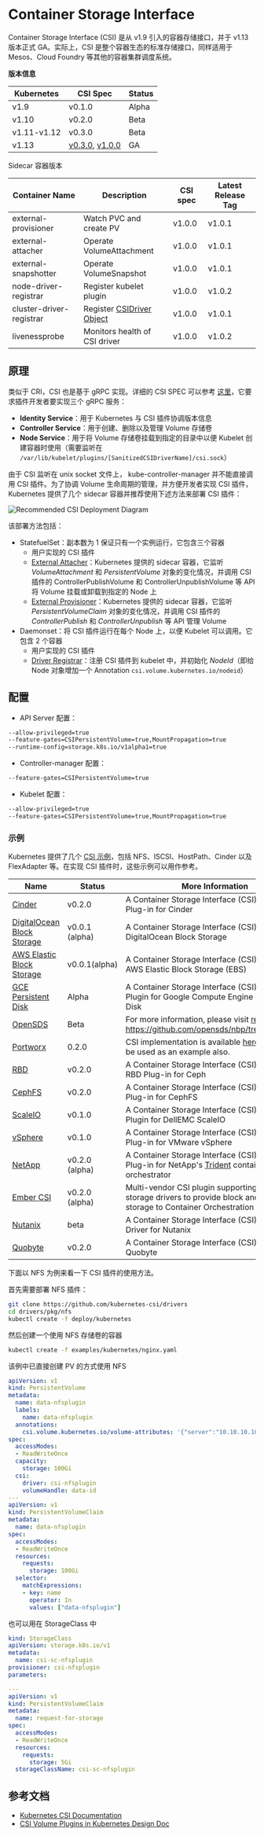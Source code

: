 # Container Storage Interface

Container Storage Interface (CSI) 是从 v1.9 引入的容器存储接口，并于 v1.13 版本正式 GA。实际上，CSI 是整个容器生态的标准存储接口，同样适用于 Mesos、Cloud Foundry 等其他的容器集群调度系统。

**版本信息**

| Kubernetes | CSI Spec | Status |
| ---------- | -------- | ------ |
| v1.9 | v0.1.0   | Alpha  |
| v1.10      | v0.2.0   | Beta   |
| v1.11-v1.12 | v0.3.0   | Beta   |
| v1.13 | [v0.3.0](https://github.com/container-storage-interface/spec/releases/tag/v0.3.0), [v1.0.0](https://github.com/container-storage-interface/spec/releases/tag/v1.0.0) | GA |

Sidecar 容器版本

| Container Name           | Description                                                  | CSI spec | Latest Release Tag |
| ------------------------ | ------------------------------------------------------------ | -------- | ------------------ |
| external-provisioner     | Watch PVC and create PV                                      | v1.0.0   | v1.0.1             |
| external-attacher        | Operate VolumeAttachment                                     | v1.0.0   | v1.0.1             |
| external-snapshotter     | Operate VolumeSnapshot                                       | v1.0.0   | v1.0.1             |
| node-driver-registrar    | Register kubelet plugin                                      | v1.0.0   | v1.0.2             |
| cluster-driver-registrar | Register [CSIDriver Object](https://kubernetes-csi.github.io/docs/csi-driver-object.html) | v1.0.0   | v1.0.1             |
| livenessprobe            | Monitors health of CSI driver                                | v1.0.0   | v1.0.2             |

## 原理

类似于 CRI，CSI 也是基于 gRPC 实现。详细的 CSI SPEC 可以参考 [这里](https://github.com/container-storage-interface/spec/blob/master/spec.md)，它要求插件开发者要实现三个 gRPC 服务：

- **Identity Service**：用于 Kubernetes 与 CSI 插件协调版本信息
- **Controller Service**：用于创建、删除以及管理 Volume 存储卷
- **Node Service**：用于将 Volume 存储卷挂载到指定的目录中以便 Kubelet 创建容器时使用（需要监听在 `/var/lib/kubelet/plugins/[SanitizedCSIDriverName]/csi.sock`）

由于 CSI 监听在 unix socket 文件上， kube-controller-manager 并不能直接调用 CSI 插件。为了协调 Volume 生命周期的管理，并方便开发者实现 CSI 插件，Kubernetes 提供了几个 sidecar 容器并推荐使用下述方法来部署 CSI 插件：

![Recommended CSI Deployment Diagram](assets/container-storage-interface_diagram1.png)

该部署方法包括：

- StatefuelSet：副本数为 1 保证只有一个实例运行，它包含三个容器
  - 用户实现的 CSI 插件
  - [External Attacher](https://github.com/kubernetes-csi/external-attacher)：Kubernetes 提供的 sidecar 容器，它监听 *VolumeAttachment* 和 *PersistentVolume* 对象的变化情况，并调用 CSI 插件的 ControllerPublishVolume 和 ControllerUnpublishVolume 等 API 将 Volume 挂载或卸载到指定的 Node 上
  - [External Provisioner](https://github.com/kubernetes-csi/external-provisioner)：Kubernetes 提供的 sidecar 容器，它监听  *PersistentVolumeClaim* 对象的变化情况，并调用 CSI 插件的 *ControllerPublish* 和 *ControllerUnpublish* 等 API 管理 Volume
- Daemonset：将 CSI 插件运行在每个 Node 上，以便 Kubelet 可以调用。它包含 2 个容器
  - 用户实现的 CSI 插件
  - [Driver Registrar](https://github.com/kubernetes-csi/driver-registrar)：注册 CSI 插件到 kubelet 中，并初始化 *NodeId*（即给 Node 对象增加一个 Annotation `csi.volume.kubernetes.io/nodeid`）

## 配置

- API Server 配置：

```sh
--allow-privileged=true
--feature-gates=CSIPersistentVolume=true,MountPropagation=true
--runtime-config=storage.k8s.io/v1alpha1=true
```

- Controller-manager 配置：

```sh
--feature-gates=CSIPersistentVolume=true
```

- Kubelet 配置：

```sh
--allow-privileged=true
--feature-gates=CSIPersistentVolume=true,MountPropagation=true
```

### 示例

Kubernetes 提供了几个 [CSI 示例](https://github.com/kubernetes-csi/drivers)，包括 NFS、ISCSI、HostPath、Cinder 以及 FlexAdapter 等。在实现 CSI 插件时，这些示例可以用作参考。

| Name                                                         | Status         | More Information                                             |
| ------------------------------------------------------------ | -------------- | ------------------------------------------------------------ |
| [Cinder](https://github.com/kubernetes/cloud-provider-openstack/tree/master/pkg/csi/cinder) | v0.2.0         | A Container Storage Interface (CSI) Storage Plug-in for Cinder |
| [DigitalOcean Block Storage](https://github.com/digitalocean/csi-digitalocean) | v0.0.1 (alpha) | A Container Storage Interface (CSI) Driver for DigitalOcean Block Storage |
| [AWS Elastic Block Storage](https://github.com/kubernetes-sigs/aws-ebs-csi-driver) | v0.0.1(alpha)  | A Container Storage Interface (CSI) Driver for AWS Elastic Block Storage (EBS) |
| [GCE Persistent Disk](https://github.com/kubernetes-sigs/gcp-compute-persistent-disk-csi-driver) | Alpha          | A Container Storage Interface (CSI) Storage Plugin for Google Compute Engine Persistent Disk |
| [OpenSDS](https://www.opensds.io/)                           | Beta           | For more information, please visit [releases](https://github.com/opensds/nbp/releases) and https://github.com/opensds/nbp/tree/master/csi |
| [Portworx](https://portworx.com/)                            | 0.2.0          | CSI implementation is available [here](https://github.com/libopenstorage/openstorage/tree/master/csi) which can be used as an example also. |
| [RBD](https://github.com/ceph/ceph-csi)                      | v0.2.0         | A Container Storage Interface (CSI) Storage RBD Plug-in for Ceph |
| [CephFS](https://github.com/ceph/ceph-csi)                   | v0.2.0         | A Container Storage Interface (CSI) Storage Plug-in for CephFS |
| [ScaleIO](https://github.com/thecodeteam/csi-scaleio)        | v0.1.0         | A Container Storage Interface (CSI) Storage Plugin for DellEMC ScaleIO |
| [vSphere](https://github.com/thecodeteam/csi-vsphere)        | v0.1.0         | A Container Storage Interface (CSI) Storage Plug-in for VMware vSphere |
| [NetApp](https://github.com/NetApp/trident)                  | v0.2.0 (alpha) | A Container Storage Interface (CSI) Storage Plug-in for NetApp's [Trident](https://netapp-trident.readthedocs.io/) container storage orchestrator |
| [Ember CSI](https://ember-csi.io/)                           | v0.2.0 (alpha) | Multi-vendor CSI plugin supporting over 80 storage drivers to provide block and mount storage to Container Orchestration systems. |
| [Nutanix](https://portal.nutanix.com/#/page/docs/details?targetId=CSI-Volume-Driver:CSI-Volume-Driver) | beta           | A Container Storage Interface (CSI) Storage Driver for Nutanix |
| [Quobyte](https://github.com/quobyte/quobyte-csi)            | v0.2.0         | A Container Storage Interface (CSI) Plugin for Quobyte       |

下面以 NFS 为例来看一下 CSI 插件的使用方法。

首先需要部署 NFS 插件：

```sh
git clone https://github.com/kubernetes-csi/drivers
cd drivers/pkg/nfs
kubectl create -f deploy/kubernetes
```

然后创建一个使用 NFS 存储卷的容器

```sh
kubectl create -f examples/kubernetes/nginx.yaml
```

该例中已直接创建 PV 的方式使用 NFS

```yaml
apiVersion: v1
kind: PersistentVolume
metadata:
  name: data-nfsplugin
  labels:
    name: data-nfsplugin
  annotations:
    csi.volume.kubernetes.io/volume-attributes: '{"server":"10.10.10.10","share":"share"}'
spec:
  accessModes:
  - ReadWriteOnce
  capacity:
    storage: 100Gi
  csi:
    driver: csi-nfsplugin
    volumeHandle: data-id
---
apiVersion: v1
kind: PersistentVolumeClaim
metadata:
  name: data-nfsplugin
spec:
  accessModes:
  - ReadWriteOnce
  resources:
    requests:
      storage: 100Gi
  selector:
    matchExpressions:
    - key: name
      operator: In
      values: ["data-nfsplugin"]
```

也可以用在 StorageClass 中

```yaml
kind: StorageClass
apiVersion: storage.k8s.io/v1
metadata:
  name: csi-sc-nfsplugin
provisioner: csi-nfsplugin
parameters:

---
apiVersion: v1
kind: PersistentVolumeClaim
metadata:
  name: request-for-storage
spec:
  accessModes:
  - ReadWriteOnce
  resources:
    requests:
      storage: 5Gi
  storageClassName: csi-sc-nfsplugin
```

## 参考文档

- [Kubernetes CSI Documentation](https://kubernetes-csi.github.io/docs/Home.html)
- [CSI Volume Plugins in Kubernetes Design Doc](https://github.com/kubernetes/community/blob/master/contributors/design-proposals/storage/container-storage-interface.md#recommended-mechanism-for-deploying-csi-drivers-on-kubernetes)